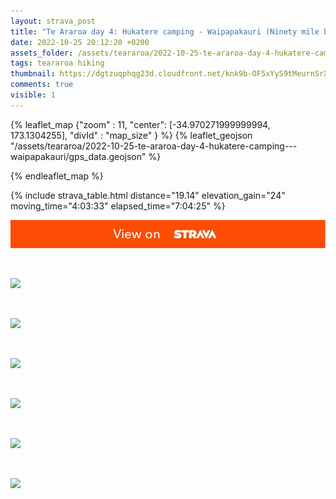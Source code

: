 ```yaml
---
layout: strava_post
title: "Te Araroa day 4: Hukatere camping - Waipapakauri (Ninety mile beach)"
date: 2022-10-25 20:12:20 +0200
assets_folder: /assets/teararoa/2022-10-25-te-araroa-day-4-hukatere-camping---waipapakauri
tags: teararoa hiking
thumbnail: https://dgtzuqphqg23d.cloudfront.net/knk9b-OF5xYyS9tMeurnSrXoXKIjkwq7Xts6goM4oBU-1024x768.jpg
comments: true
visible: 1
---
```



{% leaflet_map {"zoom" : 11,
                  "center": [-34.970271999999994, 173.1304255],
                 "divId" : "map_size" } %}
    {% leaflet_geojson "/assets/teararoa/2022-10-25-te-araroa-day-4-hukatere-camping---waipapakauri/gps_data.geojson" %}

{% endleaflet_map %}





{% include strava_table.html distance="19.14" elevation_gain="24" moving_time="4:03:33" elapsed_time="7:04:25" %}

[![](/assets/strava.jpg)](https://www.strava.com/activities/8020255759)


<br />

![](https://dgtzuqphqg23d.cloudfront.net/knk9b-OF5xYyS9tMeurnSrXoXKIjkwq7Xts6goM4oBU-1024x768.jpg)


<br />

![](https://dgtzuqphqg23d.cloudfront.net/_e5IaIYPRRMdD0aEPdw2t5Z1A3dILo5EKKyNx6j4nnc-767x1024.jpg)


<br />

![](https://dgtzuqphqg23d.cloudfront.net/IzXggakl2-tTj06hQVO4sE8gUjdRGnp4twTMcaJlRfQ-1024x768.jpg)


<br />

![](https://dgtzuqphqg23d.cloudfront.net/WzSgagDPff250sP5H7IGhas6yLid1ydSV_eztR6s_O4-1024x768.jpg)


<br />

![](https://dgtzuqphqg23d.cloudfront.net/TehZy7tGiyTJy7SxghCpuB25JONT85_5r1fZEEAy74E-1024x768.jpg)


<br />

![](https://dgtzuqphqg23d.cloudfront.net/nwczX0MT_QwouorglyFLZ2LaOGotFGNY1buQGLnMO_8-1024x768.jpg)
